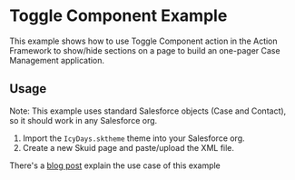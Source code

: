 # Toggle Component Example

This example shows how to use Toggle Component action in the Action Framework to show/hide sections on a page to build an one-pager Case Management application.

## Usage
Note: This example uses standard Salesforce objects (Case and Contact), so it should work in any Salesforce org.

1. Import the `IcyDays.sktheme` theme into your Salesforce org.
2. Create a new Skuid page and paste/upload the XML file.

There's a [blog post](https://www.skuid.com/blog/how-to-build-the-perfect-case-management-workflow/) explain the use case of this example